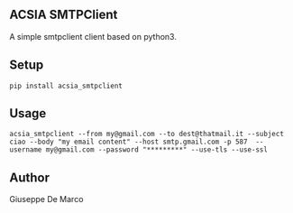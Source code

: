 ACSIA SMTPClient
----------------

A simple smtpclient client based on python3.


Setup
-----

````
pip install acsia_smtpclient
````


Usage
-----

````
acsia_smtpclient --from my@gmail.com --to dest@thatmail.it --subject ciao --body "my email content" --host smtp.gmail.com -p 587  --username my@gmail.com --password "*********" --use-tls --use-ssl
````

Author
------

Giuseppe De Marco

